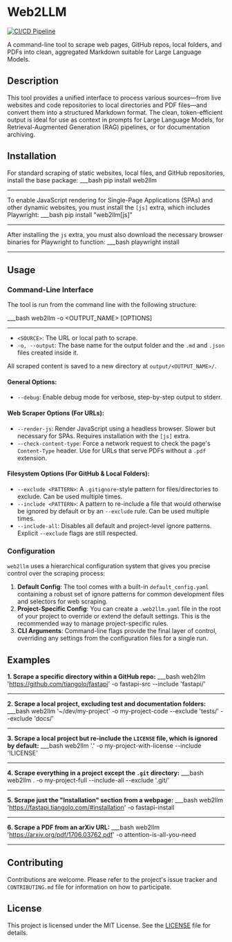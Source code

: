 # Web2LLM

[![CI/CD Pipeline](https://github.com/herruzo99/web2llm/actions/workflows/ci.yml/badge.svg)](https://github.com/herruzo99/web2llm/actions/workflows/ci.yml)

A command-line tool to scrape web pages, GitHub repos, local folders, and PDFs into clean, aggregated Markdown suitable for Large Language Models.

## Description

This tool provides a unified interface to process various sources—from live websites and code repositories to local directories and PDF files—and convert them into a structured Markdown format. The clean, token-efficient output is ideal for use as context in prompts for Large Language Models, for Retrieval-Augmented Generation (RAG) pipelines, or for documentation archiving.

## Installation

For standard scraping of static websites, local files, and GitHub repositories, install the base package:
___bash
pip install web2llm
___
To enable JavaScript rendering for Single-Page Applications (SPAs) and other dynamic websites, you must install the `[js]` extra, which includes Playwright:
___bash
pip install "web2llm[js]"
___
After installing the `js` extra, you must also download the necessary browser binaries for Playwright to function:
___bash
playwright install
___
## Usage

### Command-Line Interface

The tool is run from the command line with the following structure:

___bash
web2llm <SOURCE> -o <OUTPUT_NAME> [OPTIONS]
___
-   `<SOURCE>`: The URL or local path to scrape.
-   `-o, --output`: The base name for the output folder and the `.md` and `.json` files created inside it.

All scraped content is saved to a new directory at `output/<OUTPUT_NAME>/`.

#### General Options:
- `--debug`: Enable debug mode for verbose, step-by-step output to stderr.

#### Web Scraper Options (For URLs):
- `--render-js`: Render JavaScript using a headless browser. Slower but necessary for SPAs. Requires installation with the `[js]` extra.
- `--check-content-type`: Force a network request to check the page's `Content-Type` header. Use for URLs that serve PDFs without a `.pdf` extension.

#### Filesystem Options (For GitHub & Local Folders):
-   `--exclude <PATTERN>`: A `.gitignore`-style pattern for files/directories to exclude. Can be used multiple times.
-   `--include <PATTERN>`: A pattern to re-include a file that would otherwise be ignored by default or by an `--exclude` rule. Can be used multiple times.
-   `--include-all`: Disables all default and project-level ignore patterns. Explicit `--exclude` flags are still respected.

### Configuration

`web2llm` uses a hierarchical configuration system that gives you precise control over the scraping process:

1.  **Default Config**: The tool comes with a built-in `default_config.yaml` containing a robust set of ignore patterns for common development files and selectors for web scraping.
2.  **Project-Specific Config**: You can create a `.web2llm.yaml` file in the root of your project to override or extend the default settings. This is the recommended way to manage project-specific rules.
3.  **CLI Arguments**: Command-line flags provide the final layer of control, overriding any settings from the configuration files for a single run.

## Examples

**1. Scrape a specific directory within a GitHub repo:**
___bash
web2llm 'https://github.com/tiangolo/fastapi' -o fastapi-src --include 'fastapi/'
___

**2. Scrape a local project, excluding test and documentation folders:**
___bash
web2llm '~/dev/my-project' -o my-project-code --exclude 'tests/' --exclude 'docs/'
___

**3. Scrape a local project but re-include the `LICENSE` file, which is ignored by default:**
___bash
web2llm '.' -o my-project-with-license --include '!LICENSE'
___

**4. Scrape everything in a project except the `.git` directory:**
___bash
web2llm . -o my-project-full --include-all --exclude '.git/'
___

**5. Scrape just the "Installation" section from a webpage:**
___bash
web2llm 'https://fastapi.tiangolo.com/#installation' -o fastapi-install
___

**6. Scrape a PDF from an arXiv URL:**
___bash
web2llm 'https://arxiv.org/pdf/1706.03762.pdf' -o attention-is-all-you-need
___

## Contributing

Contributions are welcome. Please refer to the project's issue tracker and `CONTRIBUTING.md` file for information on how to participate.

## License

This project is licensed under the MIT License. See the [LICENSE](LICENSE) file for details.
